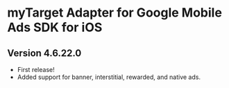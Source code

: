 # myTarget Adapter for Google Mobile Ads SDK for iOS

## Version 4.6.22.0
- First release!
- Added support for banner, interstitial, rewarded, and native ads.
